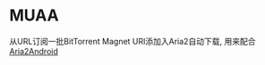 # MUAA

从URL订阅一批BitTorrent Magnet URI添加入Aria2自动下载,
用来配合[Aria2Android](https://github.com/muedsa/Aria2Android)